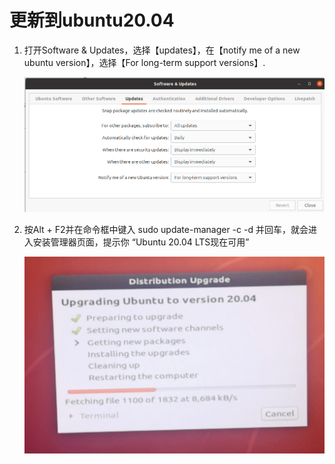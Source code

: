 # 更新到ubuntu20.04

1. 打开Software & Updates，选择【updates】，在【notify me of a new ubuntu version】，选择【For long-term support versions】.

   ![](./figures/update_version/update_version1.png)

2. 按Alt + F2并在命令框中键入 sudo update-manager -c -d  并回车，就会进入安装管理器页面，提示你 “Ubuntu 20.04 LTS现在可用”

   ![](./figures/update_version/update_version2.jpg)